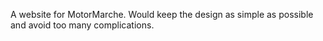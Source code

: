 A website for MotorMarche. Would keep the design as simple as possible and avoid too many complications.
